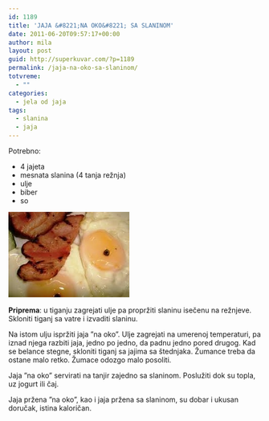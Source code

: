 ```yaml
---
id: 1189
title: 'JAJA &#8221;NA OKO&#8221; SA SLANINOM'
date: 2011-06-20T09:57:17+00:00
author: mila
layout: post
guid: http://superkuvar.com/?p=1189
permalink: /jaja-na-oko-sa-slaninom/
totvreme:
  - ""
categories:
  - jela od jaja
tags:
  - slanina
  - jaja
---
```

Potrebno:

  * 4 jajeta
  * mesnata slanina (4 tanja režnja)
  * ulje
  * biber
  * so

<img class="alignnone size-full wp-image-1190" title="jajanaokoslanina" src="/wp-content/uploads/2011/06/jajanaokoslanina-e1308563818461.jpg" alt="" width="241" height="170" /> 

**Priprema**: u tiganju zagrejati ulje pa propržiti slaninu isečenu na režnjeve. Skloniti tiganj sa vatre i izvaditi slaninu.

Na istom ulju ispržiti jaja &#8221;na oko&#8221;. Ulje zagrejati na umerenoj temperaturi, pa iznad njega razbiti jaja, jedno po jedno, da padnu jedno pored drugog. Kad se belance stegne, skloniti tiganj sa jajima sa štednjaka. Žumance treba da ostane malo retko. Žumace odozgo malo posoliti.

Jaja &#8221;na oko&#8221; servirati na tanjir zajedno sa slaninom. Poslužiti dok su topla, uz jogurt ili čaj.

Jaja pržena &#8221;na oko&#8221;, kao i jaja pržena sa slaninom, su dobar i ukusan doručak, istina kaloričan.